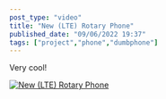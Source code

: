 ```yaml
---
post_type: "video" 
title: "New (LTE) Rotary Phone"
published_date: "09/06/2022 19:37"
tags: ["project","phone","dumbphone"]
---
```


Very cool!

[![New (LTE) Rotary Phone](https://yewtu.be/vi/uV1C-41tq64/maxres.jpg)](https://yewtu.be/embed/uV1C-41tq64 "New (LTE) Rotary Phone")